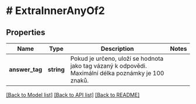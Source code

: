 # # ExtraInnerAnyOf2

## Properties

Name | Type | Description | Notes
------------ | ------------- | ------------- | -------------
**answer_tag** | **string** | Pokud je určeno, uloží se hodnota jako tag vázaný k odpovědi. Maximální délka poznámky je 100 znaků. |

[[Back to Model list]](../../README.md#models) [[Back to API list]](../../README.md#endpoints) [[Back to README]](../../README.md)
